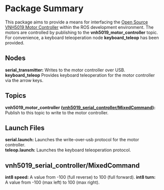 # Package Summary
This package aims to provide a means for interfacing the 
[Open Source VNH5019 Motor Controller](https://github.com/JoshuaBillson/VNH5019Controller) within 
the ROS development environment. The motors are controlled by publishing to the 
**vnh5019_motor_controller** topic. For convenience, a keyboard teleoperation node **keyboard_teleop** 
has been provided.

## Nodes
**serial_transmitter:** Writes to the motor controller over USB.  
**keyboard_teleop** Provides keyboard teleoperation for the motor controller via the arrow keys.

## Topics
**vnh5019_motor_controller ([vnh5019_serial_controller/MixedCommand](#MixedCommand)):** Publish to this 
topic to write to the motor controller.

## Launch Files
**serial.launch:** Launches the write-over-usb protocol for the motor controller.  
**teleop.launch:** Launches the keyboard teleoperation protocol.

## <a name="MixedCommand"></a>vnh5019_serial_controller/MixedCommand
**int8 speed:** A value from -100 (full reverse) to 100 (full forward).
**int8 turn:** A value from -100 (max left) to 100 (max right).
